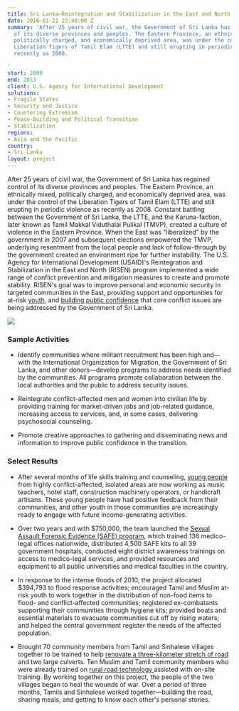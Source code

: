```yaml
---
title: Sri Lanka—Reintegration and Stabilization in the East and North (RISEN)
date: 2016-01-21 22:40:00 Z
summary: 'After 25 years of civil war, the Government of Sri Lanka has regained control
  of its diverse provinces and peoples. The Eastern Province, an ethnically mixed,
  politically charged, and economically deprived area, was under the control of the
  Liberation Tigers of Tamil Elam (LTTE) and still erupting in periodic violence as
  recently as 2008.

'
start: 2009
end: 2013
client: U.S. Agency for International Development
solutions:
- Fragile States
- Security and Justice
- Countering Extremism
- Peace-Building and Political Transition
- Stabilization
regions:
- Asia and the Pacific
country:
- Sri Lanka
layout: project
---
```


After 25 years of civil war, the Government of Sri Lanka has regained control of its diverse provinces and peoples. The Eastern Province, an ethnically mixed, politically charged, and economically deprived area, was under the control of the Liberation Tigers of Tamil Elam (LTTE) and still erupting in periodic violence as recently as 2008. Constant battling between the Government of Sri Lanka, the LTTE, and the Karuna-faction, later known as Tamil Makkal Viduthalai Pulikal (TMVP), created a culture of violence in the Eastern Province. When the East was "liberalized" by the government in 2007 and subsequent elections empowered the TMVP, underlying resentment from the local people and lack of follow-through by the government created an environment ripe for further instability. The U.S. Agency for International Development (USAID)'s Reintegration and Stabilization in the East and North (RISEN) program implemented a wide range of conflict prevention and mitigation measures to create and promote stability. RISEN's goal was to improve personal and economic security in targeted communities in the East, providing support and opportunities for at-risk [youth](http://www.youtube.com/watch?v=Ue4V_hythPk&feature=youtu.be), and [building public confidence](http://dai-global-developments.com/articles/project-brings-together-divergent-ethnic-groups-in-sri-lanka/) that core conflict issues are being addressed by the Government of Sri Lanka.

![](https://assetify-dai.com/projects/SriLankaRISEN.jpg)

### Sample Activities

* Identify communities where militant recruitment has been high and—with the International Organization for Migration, the Government of Sri Lanka, and other donors—develop programs to address needs identified by the communities. All programs promote collaboration between the local authorities and the public to address security issues.

* Reintegrate conflict-affected men and women into civilian life by providing training for market-driven jobs and job-related guidance, increasing access to services, and, in some cases, delivering psychosocial counseling.

* Promote creative approaches to gathering and disseminating news and information to improve public confidence in the transition.

### Select Results

* After several months of life skills training and counseling, [young people](/news/risen-project-engages-sri-lankan-youth-ancient-festival) from highly conflict-affected, isolated areas are now working as music teachers, hotel staff, construction machinery operators, or handicraft artisans. These young people have had positive feedback from their communities, and other youth in those communities are increasingly ready to engage with future income-generating activities.

* Over two years and with $750,000, the team launched the [Sexual Assault Forensic Evidence (SAFE) program](http://dai-global-developments.com/articles/evidence-kits-turning-the-tide-on-sexual-violence.html), which trained 136 medico-legal offices nationwide, distributed 4,500 SAFE kits to all 39 government hospitals, conducted eight district awareness trainings on access to medico-legal services, and provided resources and equipment to all public universities and medical faculties in the country.

* In response to the intense floods of 2010, the project allocated $394,793 to flood response activities; encouraged Tamil and Muslim at-risk youth to work together in the distribution of non-food items to flood- and conflict-affected communities; registered ex-combatants supporting their communities through hygiene kits; provided boats and essential materials to evacuate communities cut off by rising waters; and helped the central government register the needs of the affected population.

* Brought 70 community members from Tamil and Sinhalese villages together to be trained to help [renovate a three-kilometer stretch of road](http://dai-global-developments.com/articles/connecting-communities.html) and two large culverts. Ten Muslim and Tamil community members who were already trained on [rural road technology ](http://www.youtube.com/watch?v=NdlAd2zjQ90)assisted with on-site training. By working together on this project, the people of the two villages began to heal the wounds of war. Over a period of three months, Tamils and Sinhalese worked together—building the road, sharing meals, and getting to know each other's personal stories.